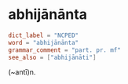 # abhijānānta

``` toml
dict_label = "NCPED"
word = "abhijānānta"
grammar_comment = "part. pr. mf"
see_also = ["abhijānāti"]
```

(\~antī)n.

